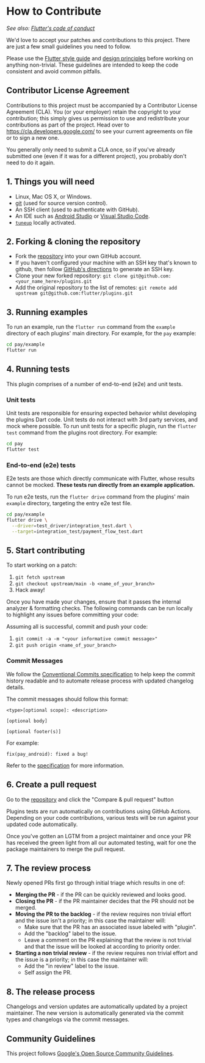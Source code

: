 # How to Contribute
_See also: [Flutter's code of conduct](https://flutter.io/design-principles/#code-of-conduct)_

We'd love to accept your patches and contributions to this project. There are just a few small guidelines you need to
follow.

Please use the
[Flutter style guide](https://github.com/flutter/flutter/wiki/Style-guide-for-Flutter-repo) and
[design principles](https://flutter.io/design-principles/) before
working on anything non-trivial. These guidelines are intended to
keep the code consistent and avoid common pitfalls.

## Contributor License Agreement

Contributions to this project must be accompanied by a Contributor License Agreement (CLA). You (or your employer)
retain the copyright to your contribution; this simply gives us permission to use and redistribute your contributions as
part of the project. Head over to <https://cla.developers.google.com/> to see your current agreements on file or to sign
a new one.

You generally only need to submit a CLA once, so if you've already submitted one (even if it was for a different
project), you probably don't need to do it again.

## 1. Things you will need

- Linux, Mac OS X, or Windows.
- [git](https://git-scm.com) (used for source version control).
- An SSH client (used to authenticate with GitHub).
- An IDE such as [Android Studio](https://developer.android.com/studio) or [Visual Studio Code](https://code.visualstudio.com/).
- [`tuneup`](https://pub.dev/packages/tuneup) locally activated.

## 2. Forking & cloning the repository

- Fork the [repository](repo-url) into your own GitHub account.
- If you haven't configured your machine with an SSH key that's known to github, then
  follow [GitHub's directions](https://help.github.com/articles/generating-ssh-keys/)
  to generate an SSH key.
- Clone your new forked repository: `git clone git@github.com:<your_name_here>/plugins.git`
- Add the original repository to the list of remotes: `git remote add upstream git@github.com:flutter/plugins.git`

## 3. Running examples

To run an example, run the `flutter run` command from the `example` directory of each plugins' main
directory. For example, for the `pay` example:

```bash
cd pay/example
flutter run
```

## 4. Running tests

This plugin comprises of a number of end-to-end (e2e) and unit tests.

### Unit tests

Unit tests are responsible for ensuring expected behavior whilst developing the plugins Dart code. Unit tests do not
interact with 3rd party services, and mock where possible. To run unit tests for a specific plugin, run the
`flutter test` command from the plugins root directory. For example:

```bash
cd pay
flutter test
```

### End-to-end (e2e) tests

E2e tests are those which directly communicate with Flutter, whose results cannot be mocked. **These tests run directly from
an example application.**

To run e2e tests, run the `flutter drive` command from the plugins' main `example` directory, targeting the
entry e2e test file.

```bash
cd pay/example
flutter drive \
  --driver=test_driver/integration_test.dart \
  --target=integration_test/payment_flow_test.dart
```

## 5. Start contributing
To start working on a patch:

1. `git fetch upstream`
2. `git checkout upstream/main -b <name_of_your_branch>`
3. Hack away!

Once you have made your changes, ensure that it passes the internal analyzer & formatting checks. The following
commands can be run locally to highlight any issues before committing your code:

Assuming all is successful, commit and push your code:

1. `git commit -a -m "<your informative commit message>"`
2. `git push origin <name_of_your_branch>`

### Commit Messages

We follow the [Conventional Commits specification][conventional-commits] to help keep the commit history readable and to
automate release process with updated changelog details.

The commit messages should follow this format:

```text
<type>[optional scope]: <description>

[optional body]

[optional footer(s)]
```

For example:

`fix(pay_android): fixed a bug!`

Refer to the [specification][conventional-commits] for more information.

## 6. Create a pull request
Go to the [repository](repo-url) and click the "Compare & pull request" button

Plugins tests are run automatically on contributions using GitHub Actions. Depending on your code contributions, various tests will be run against your updated code automatically.

Once you've gotten an LGTM from a project maintainer and once your PR has received the green light from all our automated testing, wait for one the package maintainers to merge the pull request.

## 7. The review process

Newly opened PRs first go through initial triage which results in one of:

- **Merging the PR** - if the PR can be quickly reviewed and looks good.
- **Closing the PR** - if the PR maintainer decides that the PR should not be merged.
- **Moving the PR to the backlog** - if the review requires non trivial effort and the issue isn't a priority; in this case the maintainer will:
  - Make sure that the PR has an associated issue labeled with "plugin".
  - Add the "backlog" label to the issue.
  - Leave a comment on the PR explaining that the review is not trivial and that the issue will be looked at according to priority order.
- **Starting a non trivial review** - if the review requires non trivial effort and the issue is a priority; in this case the maintainer will:
  - Add the "in review" label to the issue.
  - Self assign the PR.

## 8. The release process

Changelogs and version updates are automatically updated by a project maintainer. The new version is automatically
generated via the commit types and changelogs via the commit messages.

## Community Guidelines

This project follows [Google's Open Source Community Guidelines](https://opensource.google/conduct/).

[conventional-commits]: https://www.conventionalcommits.org/en/v1.0.0/
[repo-url]: https://github.com/flutter/plugins
